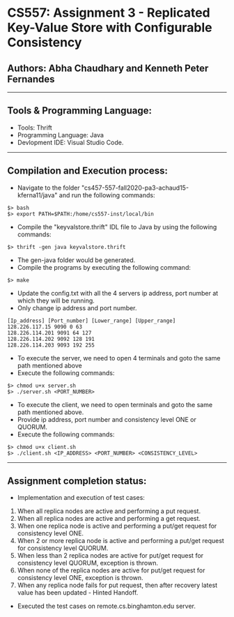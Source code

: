 # CS557: Assignment 3 - Replicated Key-Value Store with Configurable Consistency

## Authors: Abha Chaudhary and Kenneth Peter Fernandes

---

## Tools & Programming Language:
- Tools: Thrift
- Programming Language: Java
- Devlopment IDE: Visual Studio Code.

---

## Compilation and Execution process:
- Navigate to the folder "cs457-557-fall2020-pa3-achaud15-kferna11/java" and run the following commands:
```commandline
$> bash
$> export PATH=$PATH:/home/cs557-inst/local/bin
```
- Compile the "keyvalstore.thrift" IDL file to Java by using the following commands:
```commandline
$> thrift -gen java keyvalstore.thrift
```
- The gen-java folder would be generated.
- Compile the programs by executing the following command:
```commandline
$> make
```
- Update the config.txt with all the 4 servers ip address, port number at which they will be running.
- Only change ip address and port number.
```commandline
[Ip_address] [Port_number] [Lower_range] [Upper_range]
128.226.117.15 9090 0 63
128.226.114.201 9091 64 127
128.226.114.202 9092 128 191
128.226.114.203 9093 192 255
```
- To execute the server, we need to open 4 terminals and goto the same path mentioned above
- Execute the following commands:
```commandline
$> chmod u+x server.sh
$> ./server.sh <PORT_NUMBER>
```
- To execute the client, we need to open terminals and goto the same path mentioned above.
- Provide ip address, port number and consistency level ONE or QUORUM.
- Execute the following commands:
```commandline
$> chmod u+x client.sh
$> ./client.sh <IP_ADDRESS> <PORT_NUMBER> <CONSISTENCY_LEVEL>
```

---

## Assignment completion status:
- Implementation and execution of test cases:
 1. When all replica nodes are active and performing a put request.
 2. When all replica nodes are active and performing a get request.
 3. When one replica node is active and performing a put/get request for consistency level ONE.
 4. When 2 or more replica node is active and performing a put/get request for consistency level QUORUM.
 5. When less than 2 replica nodes are active for put/get request for consistency level QUORUM, exception is thrown.
 6. When none of the replica nodes are active for put/get request for consistency level ONE, exception is thrown.
 7. When any replica node fails for put request, then after recovery latest value has been updated - Hinted Handoff.

- Executed the test cases on remote.cs.binghamton.edu server.
